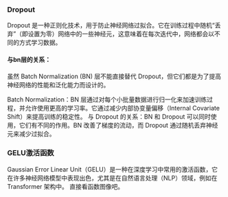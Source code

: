 ### Dropout
Dropout 是一种正则化技术，用于防止神经网络过拟合。它在训练过程中随机“丢弃”（即设置为零）网络中的一些神经元，这意味着在每次迭代中，网络都会以不同的方式学习数据。
#### 与bn层的关系：
虽然 Batch Normalization (BN) 层不能直接替代 Dropout，但它们都是为了提高神经网络的性能和泛化能力而设计的。

Batch Normalization：BN 层通过对每个小批量数据进行归一化来加速训练过程，并允许使用更高的学习率。它通过减少内部协变量偏移（Internal Covariate Shift）来提高训练的稳定性。
与 Dropout 的关系：BN 和 Dropout 可以同时使用，它们有不同的作用。BN 改善了梯度的流动，而 Dropout 通过随机丢弃神经元来减少过拟合。

### GELU激活函数
Gaussian Error Linear Unit（GELU）是一种在深度学习中常用的激活函数，它在许多神经网络模型中表现出色，尤其是在自然语言处理（NLP）领域，例如在 Transformer 架构中。
直接看函数图像吧。
